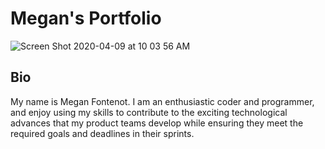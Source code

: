 # Megan's Portfolio
![Screen Shot 2020-04-09 at 10 03 56 AM](https://user-images.githubusercontent.com/33911508/78909754-9806b880-7a49-11ea-8669-895db16e1a8b.png)



## Bio
My name is Megan Fontenot. I am an enthusiastic coder and programmer, and enjoy using my skills to contribute to the exciting technological advances that my product teams develop while ensuring they meet the required goals and deadlines in their sprints. 


